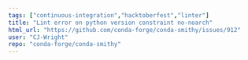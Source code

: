 ```yaml
---
tags: ["continuous-integration","hacktoberfest","linter"]
title: "Lint error on python version constraint no-noarch"
html_url: "https://github.com/conda-forge/conda-smithy/issues/912"
user: "CJ-Wright"
repo: "conda-forge/conda-smithy"
---
```


